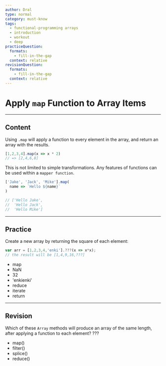 ```yaml
---
author: Dral
type: normal
category: must-know
tags:
  - functional-programming arrays
  - introduction
  - workout
  - deep
practiceQuestion:
  formats:
    - fill-in-the-gap
  context: relative
revisionQuestion:
  formats:
    - fill-in-the-gap
  context: relative
---
```


# Apply `map` Function to Array Items


---

## Content

Using `.map` will apply a function to every element in the array, and return an array with the results.  

```javascript
[1,2,3,4].map(x => x * 2)
// => [2,4,6,8]
```

This is not limited to simple transformations.  Any features of functions can be used within a `mapper function`.

```javascript
['Jake', 'Jack', 'Mike'].map(
  name => `Hello ${name}`
)

// ['Hello Jake',
//  'Hello Jack',
//  'Hello Mike']
```


---

## Practice

Create a new array by returning the square of each element:

```javascript
var arr = [1,2,3,4,'enki'].???(x => x*x);
// the result will be [1,4,9,16,???]
```

- map
- NaN
- 32
- 'enkienki'
- reduce
- iterate
- return


---

## Revision

Which of these `Array` methods will produce an array of the same length, after applying a function to each element? ???

- map()
- filter()
- splice()
- reduce()
 
